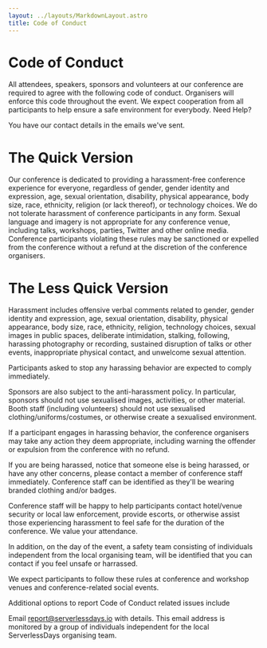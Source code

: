 ```yaml
---
layout: ../layouts/MarkdownLayout.astro
title: Code of Conduct
---
```


# Code of Conduct

All attendees, speakers, sponsors and volunteers at our conference are required to agree with the following code of conduct. Organisers will enforce this code throughout the event. We expect cooperation from all participants to help ensure a safe environment for everybody. Need Help?

You have our contact details in the emails we've sent.

# The Quick Version

Our conference is dedicated to providing a harassment-free conference experience for everyone, regardless of gender, gender identity and expression, age, sexual orientation, disability, physical appearance, body size, race, ethnicity, religion (or lack thereof), or technology choices. We do not tolerate harassment of conference participants in any form. Sexual language and imagery is not appropriate for any conference venue, including talks, workshops, parties, Twitter and other online media. Conference participants violating these rules may be sanctioned or expelled from the conference without a refund at the discretion of the conference organisers.

# The Less Quick Version

Harassment includes offensive verbal comments related to gender, gender identity and expression, age, sexual orientation, disability, physical appearance, body size, race, ethnicity, religion, technology choices, sexual images in public spaces, deliberate intimidation, stalking, following, harassing photography or recording, sustained disruption of talks or other events, inappropriate physical contact, and unwelcome sexual attention.

Participants asked to stop any harassing behavior are expected to comply immediately.

Sponsors are also subject to the anti-harassment policy. In particular, sponsors should not use sexualised images, activities, or other material. Booth staff (including volunteers) should not use sexualised clothing/uniforms/costumes, or otherwise create a sexualised environment.

If a participant engages in harassing behavior, the conference organisers may take any action they deem appropriate, including warning the offender or expulsion from the conference with no refund.

If you are being harassed, notice that someone else is being harassed, or have any other concerns, please contact a member of conference staff immediately. Conference staff can be identified as they'll be wearing branded clothing and/or badges.

Conference staff will be happy to help participants contact hotel/venue security or local law enforcement, provide escorts, or otherwise assist those experiencing harassment to feel safe for the duration of the conference. We value your attendance.

In addition, on the day of the event, a safety team consisting of individuals independent from the local organising team, will be identified that you can contact if you feel unsafe or harrassed.

We expect participants to follow these rules at conference and workshop venues and conference-related social events.

Additional options to report Code of Conduct related issues include

Email <a target="_blank" href = "mailto: report@serverlessdays.io?subject = Report Misconduct&body=I would like to report misconduct at your ServerlessDays Dublin event">report@serverlessdays.io</a> with details. This email address is monitored by a group of individuals independent for the local ServerlessDays organising team.
